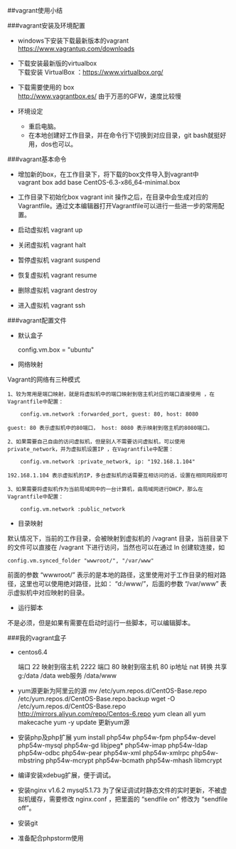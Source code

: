 ##vagrant使用小结

###vagrant安装及环境配置
- windows下安装下载最新版本的vagrant  
	https://www.vagrantup.com/downloads

- 下载安装最新版的virtualbox  
	下载安装 VirtualBox ：https://www.virtualbox.org/

- 下载需要使用的 box  
    http://www.vagrantbox.es/ 由于万恶的GFW，速度比较慢

- 环境设定
	- 重启电脑。
	- 在本地创建好工作目录，并在命令行下切换到对应目录，git bash就挺好用，dos也可以。

###vagrant基本命令
- 增加新的box，在工作目录下，将下载的box文件导入到vagrant中  
	vagrant box add base CentOS-6.3-x86_64-minimal.box
	
- 工作目录下初始化box
	vagrant init
操作之后，在目录中会生成对应的Vagrantfile。通过文本编辑器打开Vagrantfile可以进行一些进一步的常用配置。

- 启动虚拟机 vagrant up
- 关闭虚拟机 vagrant halt
- 暂停虚拟机 vagrant suspend
- 恢复虚拟机 vagrant resume
- 删除虚拟机 vagrant destroy
- 进入虚拟机 vagrant ssh

###vagrant配置文件
- 默认盒子

	config.vm.box = "ubuntu"

- 网络映射

Vagrant的网络有三种模式

	1、较为常用是端口映射，就是将虚拟机中的端口映射到宿主机对应的端口直接使用 ，在Vagrantfile中配置：
	
		config.vm.network :forwarded_port, guest: 80, host: 8080
	
	guest: 80 表示虚拟机中的80端口， host: 8080 表示映射到宿主机的8080端口。
	
	2、如果需要自己自由的访问虚拟机，但是别人不需要访问虚拟机，可以使用private_network，并为虚拟机设置IP ，在Vagrantfile中配置：
	
		config.vm.network :private_network, ip: "192.168.1.104"
	
	192.168.1.104 表示虚拟机的IP，多台虚拟机的话需要互相访问的话，设置在相同网段即可
	
	3、如果需要将虚拟机作为当前局域网中的一台计算机，由局域网进行DHCP，那么在Vagrantfile中配置：
	
		config.vm.network :public_network

- 目录映射

默认情况下，当前的工作目录，会被映射到虚拟机的 /vagrant 目录，当前目录下的文件可以直接在 /vagrant 下进行访问，当然也可以在通过 ln 创建软连接，如

	config.vm.synced_folder "wwwroot/", "/var/www"

前面的参数 “wwwroot/” 表示的是本地的路径，这里使用对于工作目录的相对路径，这里也可以使用绝对路径，比如： “d:/www/”，后面的参数 “/var/www” 表示虚拟机中对应映射的目录。


- 运行脚本

不是必须，但是如果有需要在启动时运行一些脚本，可以编辑脚本。


###我的vagrant盒子

- centos6.4

	端口 22 映射到宿主机 2222
	端口 80 映射到宿主机 80
	ip地址 nat 转换
	共享  g:/data  /data
	web服务 /data/www

- yum源更新为阿里云的源
	mv /etc/yum.repos.d/CentOS-Base.repo /etc/yum.repos.d/CentOS-Base.repo.backup
	wget -O /etc/yum.repos.d/CentOS-Base.repo http://mirrors.aliyun.com/repo/Centos-6.repo
	yum clean all
	yum makecache
	yum -y update 更新yum源


- 安装php及php扩展
	yum install php54w php54w-fpm php54w-devel 
	php54w-mysql php54w-gd libjpeg* php54w-imap php54w-ldap php54w-odbc php54w-pear php54w-xml php54w-xmlrpc php54w-mbstring php54w-mcrypt  php54w-bcmath php54w-mhash libmcrypt

- 编译安装xdebug扩展，便于调试。

- 安装nginx v1.6.2 mysql5.1.73
  为了保证调试时静态文件的实时更新，不被虚拟机缓存，需要修改 nginx.conf ，把里面的 “sendfile on” 修改为 “sendfile off”。

- 安装git

- 准备配合phpstorm使用